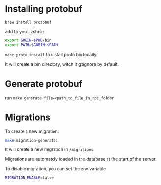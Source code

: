 # Installing protobuf

`brew install protobuf`

add to your .zshrc : 

```bash
export GOBIN=$PWD/bin
export PATH=$GOBIN:$PATH
```

`make proto_install` to install proto bin locally.

It will create a bin directory, witch it gitignore by default.

# Generate protobuf

run `make generate file=<path_to_file_in_rpc_folder`

# Migrations

To create a new migration: 

```bash
make migration-generate:
```

It will create a new migration in `/migrations`.

Migrations are automatcly loaded in the database at the start of the server.

To disable migration, you can set the env variable 

```bash
MIGRATION_ENABLE=false
```